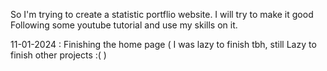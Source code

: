 So I'm trying to create a statistic portflio website.
I will try to make it good 
Following some youtube tutorial and use my skills on it.

11-01-2024 : Finishing the home page ( I was lazy to finish tbh, still Lazy to finish other projects :( )
